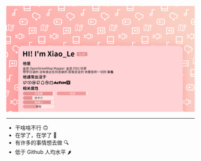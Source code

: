 ![info](https://github.com/XLeer/Xleer/blob/main/Info.png?raw=true)
******
- 干啥啥不行 🙃
- 在学了，在学了 📖
- 有许多的事情想去做 🔍
- 低于 Github 人均水平 🌶
